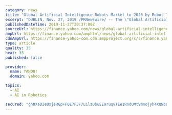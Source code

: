 ```yaml
---
category: news
title: "Global Artificial Intelligence Robots Market to 2025 by Robot Type, Offering, Technology, Application, Region"
excerpt: "DUBLIN, Nov. 27, 2019 /PRNewswire/ -- The \"Global Artificial Intelligence Robots Market Size, By Robot Type, By Offering ,By Technology, By Application, By Region; Growth Potential, Trends Analysis, Competitive Market Size and Forecast, 2015-2025\" report has been added to ResearchAndMarkets.com's offering. The Global Artificial Intelligence (AI ..."
publishedDateTime: 2019-11-27T20:37:00Z
sourceUrl: https://finance.yahoo.com/news/global-artificial-intelligence-robots-market-201500978.html
ampUrl: https://finance.yahoo.com/amphtml/news/global-artificial-intelligence-robots-market-201500978.html
cdnAmpUrl: https://finance-yahoo-com.cdn.ampproject.org/c/s/finance.yahoo.com/amphtml/news/global-artificial-intelligence-robots-market-201500978.html
type: article
quality: 35
heat: 35
published: false

provider:
  name: YAHOO!
  domain: yahoo.com

topics:
  - AI
  - AI in Robotics

secured: "gh8XaDIeOxjeR6p+FQE7FJF/LClzDbuEEUruqvTEW1RndUMtVmnojyh4XQNbaU+aL/gYCFQXFkTKpey8lulFHJ/rHQakqXj36lr5EyheH7oPip2C5Y65mBO/8nRJ3nbCInwfIqZCEfGAvRaiIlC9MNZ0bCl3MREGBzRT19RkFexyHSyDoA8UYfu53Wa+eehA7hGde5L0z0mXFZM/2Xx1M7FR9R19PxIfPWETqbJLdqwmyFNlWs8qMrfifOZeuxNcnLygaW5hKb0AjDqMBeee9w==;teTxPo+g4j+d5DchjUStxg=="
---
```


